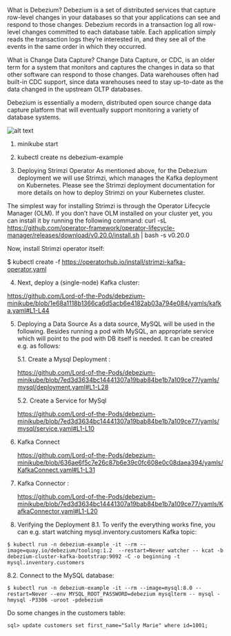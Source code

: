 What is Debezium?
Debezium is a set of distributed services that capture row-level changes in your databases so that your applications can see and respond to those changes. Debezium records in a transaction log all row-level changes committed to each database table. Each application simply reads the transaction logs they’re interested in, and they see all of the events in the same order in which they occurred.

What is Change Data Capture?
Change Data Capture, or CDC, is an older term for a system that monitors and captures the changes in data so that other software can respond to those changes. Data warehouses often had built-in CDC support, since data warehouses need to stay up-to-date as the data changed in the upstream OLTP databases.

Debezium is essentially a modern, distributed open source change data capture platform that will eventually support monitoring a variety of database systems.

![alt text]([https://github.com/Lord-of-the-Pods/debezium-minikube/blob/main/images/debezium-architecture.png](https://github.com/Lord-of-the-Pods/debezium-minikube/blob/fb52c1de8eac288c5cd51da56f0da0d1de3afc93/images/debezium-architecture.png)?raw=true)


1. minikube start

2. kubectl create ns debezium-example

3. Deploying Strimzi Operator
   As mentioned above, for the Debezium deployment we will use Strimzi, which manages the Kafka deployment on Kubernetes. Please see the Strimzi deployment documentation for more details on how to deploy Strimzi on your Kubernetes cluster.

The simplest way for installing Strimzi is through the Operator Lifecycle Manager (OLM). 
  If you don’t have OLM installed on your cluster yet, you can install it by running the following command: 
curl -sL https://github.com/operator-framework/operator-lifecycle-manager/releases/download/v0.20.0/install.sh | bash -s v0.20.0

Now, install Strimzi operator itself:

$ kubectl create -f https://operatorhub.io/install/strimzi-kafka-operator.yaml

4. Next, deploy a (single-node) Kafka cluster:
  
  https://github.com/Lord-of-the-Pods/debezium-minikube/blob/1e68a1118b1366ca6d5acb6e4182ab03a794e084/yamls/kafka.yaml#L1-L44

5. Deploying a Data Source
   As a data source, MySQL will be used in the following. Besides running a pod with MySQL, 
   an appropriate service which will point to the pod with DB itself is needed. It can be created e.g. as follows:

   5.1. Create a Mysql Deployment :
   
      https://github.com/Lord-of-the-Pods/debezium-minikube/blob/7ed3d3634bc14441307a19bab84be1b7a109ce77/yamls/mysql/deployment.yaml#L1-L28

   5.2. Create a Service for MySql

      https://github.com/Lord-of-the-Pods/debezium-minikube/blob/7ed3d3634bc14441307a19bab84be1b7a109ce77/yamls/mysql/service.yaml#L1-L10


6. Kafka Connect

   https://github.com/Lord-of-the-Pods/debezium-minikube/blob/636ae6f5c7e26c87b6e39c0fc608e0c08daea394/yamls/KafkaConnect.yaml#L1-L31

7. Kafka Connector :

   https://github.com/Lord-of-the-Pods/debezium-minikube/blob/7ed3d3634bc14441307a19bab84be1b7a109ce77/yamls/KafkaConnector.yaml#L1-L20

8. Verifying the Deployment
  8.1. To verify the everything works fine, you can e.g. start watching mysql.inventory.customers Kafka topic:

```
$ kubectl run -n debezium-example -it --rm --image=quay.io/debezium/tooling:1.2  --restart=Never watcher -- kcat -b debezium-cluster-kafka-bootstrap:9092 -C -o beginning -t mysql.inventory.customers
```

  8.2. Connect to the MySQL database:

```
$ kubectl run -n debezium-example -it --rm --image=mysql:8.0 --restart=Never --env MYSQL_ROOT_PASSWORD=debezium mysqlterm -- mysql -hmysql -P3306 -uroot -pdebezium
```

  Do some changes in the customers table:
```
sql> update customers set first_name="Sally Marie" where id=1001;
```
